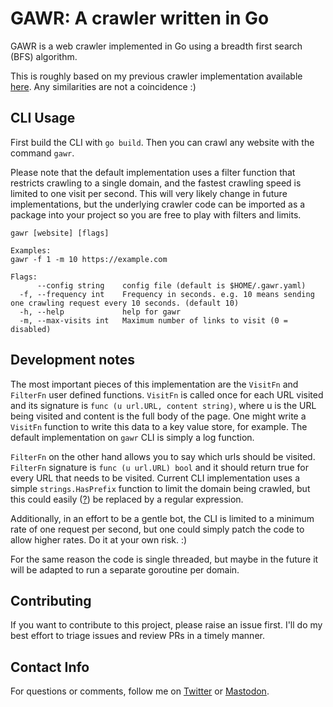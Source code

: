 # GAWR: A crawler written in Go

GAWR is a web crawler implemented in Go using a breadth first search (BFS) algorithm.

This is roughly based on my previous crawler implementation available [here](https://github.com/danicat/spinarago). Any similarities are not a coincidence :)

## CLI Usage

First build the CLI with `go build`. Then you can crawl any website with the command `gawr`.

Please note that the default implementation uses a filter function that restricts crawling to a single domain, and the fastest crawling speed is limited to one visit per second. This will very likely change in future implementations, but the underlying crawler code can be imported as a package into your project so you are free to play with filters and limits.

```
gawr [website] [flags]

Examples:
gawr -f 1 -m 10 https://example.com

Flags:
      --config string    config file (default is $HOME/.gawr.yaml)
  -f, --frequency int    Frequency in seconds. e.g. 10 means sending one crawling request every 10 seconds. (default 10)
  -h, --help             help for gawr
  -m, --max-visits int   Maximum number of links to visit (0 = disabled)
```

## Development notes

The most important pieces of this implementation are the `VisitFn` and `FilterFn` user defined functions. `VisitFn` is called once for each URL visited and its signature is `func (u url.URL, content string)`, where u is the URL being visited and content is the full body of the page. One might write a `VisitFn` function to write this data to a key value store, for example. The default implementation on `gawr` CLI is simply a log function.

`FilterFn` on the other hand allows you to say which urls should be visited. `FilterFn` signature is `func (u url.URL) bool` and it should return true for every URL that needs to be visited. Current CLI implementation uses a simple `strings.HasPrefix` function to limit the domain being crawled, but this could easily ([?](https://xkcd.com/208/)) be replaced by a regular expression.

Additionally, in an effort to be a gentle bot, the CLI is limited to a minimum rate of one request per second, but one could simply patch the code to allow higher rates. Do it at your own risk. :)

For the same reason the code is single threaded, but maybe in the future it will be adapted to run a separate goroutine per domain.

## Contributing

If you want to contribute to this project, please raise an issue first. I'll do my best effort to triage issues and review PRs in a timely manner.

## Contact Info

For questions or comments, follow me on [Twitter](https://twitter.com/danicat83) or [Mastodon](https://hachyderm.io/danicat).